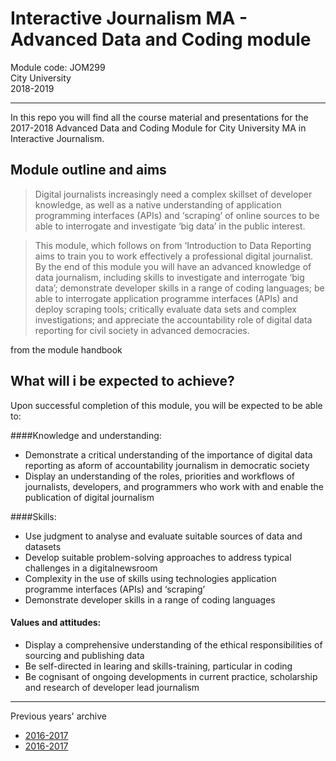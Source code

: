 # Interactive Journalism MA - Advanced Data and Coding module

Module code: JOM299  
City University  
2018-2019

---

In this repo you will find all the course material and presentations for the 2017-2018 Advanced Data and Coding Module for City University MA in Interactive Journalism.

## Module outline and aims

> Digital journalists increasingly need a complex skillset of developer knowledge, as well as a native understanding of application programming interfaces (APIs) and ‘scraping’ of online sources to be able to interrogate and investigate ‘big data’ in the public interest.

> This module, which follows on from ‘Introduction to Data Reporting aims to train you to work effectively a professional digital journalist. By the end of this module you will have an advanced knowledge of data journalism, including skills to investigate and interrogate ‘big data’; demonstrate developer skills in a range of coding languages; be able to interrogate application programme interfaces (APIs) and deploy scraping tools; critically evaluate data sets and complex investigations; and appreciate the accountability role of digital data reporting for civil society in advanced democracies.

from the module handbook

## What will i be expected to achieve?

Upon successful completion of this module, you will be expected to be able to:

####Knowledge and understanding:

* Demonstrate a critical understanding of the importance of digital data reporting as aform of accountability journalism in democratic society
* Display an understanding of the roles, priorities and workflows of journalists, developers, and programmers who work with and enable the publication of digital journalism

####Skills:

* Use judgment to analyse and evaluate suitable sources of data and datasets
* Develop suitable problem-solving approaches to address typical challenges in a digitalnewsroom
* Complexity in the use of skills using technologies application programme interfaces (APIs) and ‘scraping’
* Demonstrate developer skills in a range of coding languages

#### Values and attitudes:

* Display a comprehensive understanding of the ethical responsibilities of sourcing and publishing data
* Be self-directed in learing and skills-training, particular in coding
* Be cognisant of ongoing developments in current practice, scholarship and research of developer lead journalism

---

Previous years' archive

* [2016-2017](https://github.com/basilesimon/interactive-journalism-module/releases/tag/v1.0)
* [2016-2017](https://github.com/basilesimon/interactive-journalism-module/releases/tag/v2.0)
